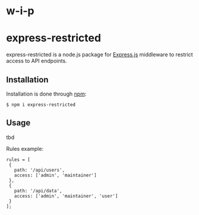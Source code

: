 # w-i-p

# express-restricted

express-restricted is a node.js package for [Express.js](https://expressjs.com/) middleware to restrict access to API endpoints.

## Installation

Installation is done through [npm](https://www.npmjs.com/):

```
$ npm i express-restricted
```

## Usage

tbd

Rules example:

```
rules = [
 {
   path: '/api/users',
   access: ['admin', 'maintainer']
 },
 {
   path: '/api/data',
   access: ['admin', 'maintainer', 'user']
 }
];
```

